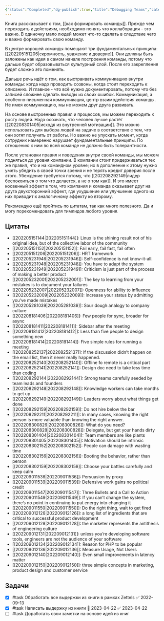 ```yaml
---
{"status":"Completed","dg-publish":true,"title":"Debugging Teams","category":"book","tags":["books"],"rating":4,"date":"2022-06-04T10:13:00+03:00","modified_at":"2023-04-22T10:04:03+04:00","permalink":"/books/debugging-teams/","dgPassFrontmatter":true}
---
```





Книга рассказывает о том, [[как формировать команды]]. Прежде чем переходить к действиям, необходимо понять что коллаборация - это важно. В одиночку мало людей может что-то сделать в следствие чего и важно формировать свою команду.

В центре хорошей команды помещают три фундаментальных принципа: [[202205151206|скромность, уважение и доверие]]. Они должны быть заложены как идея в самом начале построения команды, потому что дальше будет образовываться культурный слой. После его закрепления будет сложно это поменять.

Дальше речь идёт о том, как выстраивать коммуникацию внутри команды: когда надо проводить созвоны, когда стоит переходить к описанию. И главное - что всё нужно документировать, потому что без записей сложнее сделать выводы из своих ошибок. Коммуникация, а особенно письменная коммуникация, центр взаимодействия команды. Не имея коммуникацию, мы не можем друг друга развивать.

На основе выстроенных правил и процессов, мы можем переходить к росту людей. Надо осознать, что человек лучше растёт [[202208301405|исходя из внутренней мотивации]]. Это можно использовать для выбора людей на задаче в соответствие с тем, что они хотят получить от работы. Но важно не упускать момент, когда сотрудник намеренно нарушает фундаментальные принципы. По отношению к ним во всей команде не должно быть толерантности.

После установки правил и поведения внутри своей команды, мы можем подняться до уровня компании. В компании стоит придерживаться тех же правил, что и на командном уровне; но в дополнение к этому нужно уметь убедить в своей точки зрения и не терять кредит доверия после этого. Убеждение требуется потому, что [[202208292149|лидер беспокоиться о том что делается, а не о том как]]. И это имеет косвенный эффект в том, что компания и команда оказывает друг на друга двухсторонний эффект, где ухудшение или улучшение одного из них приводит к аналогичному эффекту ко второму.

Рекомендую ещё пройтись по цитатам, так как много полезного. Да и могу порекомендовать для тимлидов любого уровня.

## Цитаты

- [[202205151144|202205151144]]: Linux is the shining result not of his original idea, but of the collective labor of the community
- [[202205151152|202205151152]]: Fail early, fail fast, fail often
- [[202205151206|202205151206]]: HRT framework
- [[202205231946|202205231946]]: Self-confidence is not know-it-all.
- [[202205231948|202205231948]]: You have to adapt the system
- [[202205231949|202205231949]]: Criticism is just part of the process of making a better product
- [[202205232001|202205232001]]: The key to learning from your mistakes is to document your failures
- [[202205232007|202205232007]]: Openness for ability to influence
- [[202205232009|202205232009]]: Increase your status by admitting you've made mistakes
- [[202205281039|202205281039]]: Sour dough analogy to company culture
- [[202208181406|202208181406]]: Few people for sync, broader for async
- [[202208181411|202208181411]]: Sidebar after the meeting
- [[202208181412|202208181412]]: Less than five people to design something new
- [[202208181414|202208181414]]: Five simple rules for running a meeting
- [[202208252137|202208252137]]: If the discussion didn’t happen on the email list, then it never really happened.
- [[202208252140|202208252140]]: Offline fo remote is a critical part
- [[202208252141|202208252141]]: Design doc need to take less time than coding
- [[202208292144|202208292144]]: Strong teams carefully seeded by team leads and founders
- [[202208292148|202208292148]]: Knowledge workers can take months to get up
- [[202208292149|202208292149]]: Leaders worry about what things get done
- [[202208292159|202208292159]]: Do not hire below the bar
- [[202208292211|202208292211]]: In many cases, knowing the right person is more valuable than knowing the right answer.
- [[202208300826|202208300826]]: What do you need?
- [[202208300828|202208300828]]: Delegate, but get your hands dirty
- [[202208301404|202208301404]]: Team members are like plants
- [[202208301405|202208301405]]: Motivation should be intrinsic
- [[202208302152|202208302152]]: People can damage with wasting time
- [[202208302156|202208302156]]: Booting the behavior, rather than person
- [[202208302159|202208302159]]: Choose your battles carefully and keep calm
- [[202209011536|202209011536]]: Persuasion by proxy
- [[202209011539|202209011539]]: Defensive work gains no political credit
- [[202209011547|202209011547]]: Three Bullets and a Call to Action
- [[202209011549|202209011549]]: If you can’t change the system, there’s no point in continuing to put energy into changing it
- [[202209011550|202209011550]]: Do the right thing, wait to get fired
- [[202209012126|202209012126]]: a long list of ingredients that are critical to successful product development
- [[202209012128|202209012128]]: the marketer represents the antithesis of engineering culture
- [[202209012131|202209012131]]: unless you’re developing software tools, engineers are not the audience of your software
- [[202209012134|202209012134]]: Reason for PHP to be popular
- [[202209012136|202209012136]]: Measure Usage, Not Users
- [[202209012140|202209012140]]: Even small improvements in latency matter
- [[202209012150|202209012150]]: three simple concepts in marketing, product design and customer service


## Задачи

- [x] #task Обработать все выдержки из книги в рамках Zettels ✅ 2022-09-13
- [x] #task Написать выдержку из книги 📅 2023-04-22 ✅ 2023-04-22
- [ ] #task Доработать свои заметки на основе идей из книг

